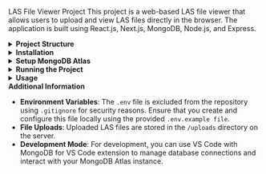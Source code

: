 LAS File Viewer Project
This project is a web-based LAS file viewer that allows users to upload and view LAS files directly in the browser. The application is built using React.js, Next.js, MongoDB, Node.js, and Express.

<details> <summary><strong>Project Structure</strong></summary>
bash
Copy code
/las-file-viewer
├── /client                # Frontend (Next.js)
│   ├── /pages
│   │   └── index.js       # Main page of the frontend
│   ├── /styles
│   │   └── globals.css    # Global CSS styles
│   ├── /public
│   │   └── /uploads       # Static file serving (for uploaded files)
│   └── .env.local         # Environment variables for React
├── /uploads               # Directory for storing uploaded files
├── server.js              # Backend server
├── .env                   # Environment variables for Node.js
├── .gitignore             # Git ignore file
└── README.md              # Project README
</details> <details> <summary><strong>Installation</strong></summary>
Clone the Repository:

bash
Copy code
git clone https://github.com/yourusername/las-file-viewer.git
cd las-file-viewer
Install Dependencies:

Navigate to the root directory and install backend dependencies:

bash
Copy code
npm install
Navigate to the /client directory and install frontend dependencies:

bash
Copy code
cd client
npm install
Create the uploads Folder:

In the root directory of the project, create a folder named uploads.
This folder will be used to store the LAS files uploaded through the application.
</details> <details> <summary><strong>Setup MongoDB Atlas</strong></summary>
Create a MongoDB Atlas Account:

Sign up at MongoDB Atlas.
Create a new cluster.
Set Up Your Database:

Create a new database in your cluster.
Create a new collection named lasfiles to store the uploaded LAS files.
Get Your MongoDB Connection String:

Navigate to your cluster in MongoDB Atlas.
Click on "Connect" and choose "Connect your application".
Copy the connection string provided.
Configure Environment Variables:

In the root directory of your project, you’ll find a file named .env.example.
Rename this file to .env and replace your-mongodb-connection-string-here with your actual MongoDB connection string:
plaintext
Copy code
MONGO_URI=your-mongodb-connection-string-here
Note: The .env file is included in .gitignore to ensure sensitive information is not exposed in the repository.

</details> <details> <summary><strong>Running the Project</strong></summary>

Start the Backend Server:

In the root directory, run the following command:
bash
Copy code
npm start
The backend server will run on http://localhost:5000.

Start the Frontend Server:

Navigate to the /client directory:
bash
Copy code
cd client
Run the following command:
bash
Copy code
npm run dev
The frontend will run on http://localhost:3000.

Access the Application:

Open your web browser and go to http://localhost:3000.
You can now upload LAS files and view them in the browser.
</details> 

<details> <summary><strong>Usage</strong></summary>

1. **Uploading LAS Files:**

- Click on the "Upload File" button.
- Select one or more LAS files from your computer.
- The uploaded files will be listed, and you can click on a file name to view its contents.

2. **Viewing LAS Files:**

- The selected LAS file will be displayed in the browser with the content formatted for easy viewing.

3. **Customization:**

- You can customize the background color, viewer styles, button colors, and other UI elements by modifying the `globals.css` file in the `/client/styles/ directory.`
</details> 

 <summary><strong>Additional Information</strong></summary>

 - **Environment Variables**: The `.env` file is excluded from the repository using `.gitignore` for security reasons. Ensure that you create and configure this file locally using the provided `.env.example file`.
- **File Uploads**: Uploaded LAS files are stored in the `/uploads` directory on the server.
- **Development Mode**: For development, you can use VS Code with MongoDB for VS Code extension to manage database connections and interact with your MongoDB Atlas instance.
